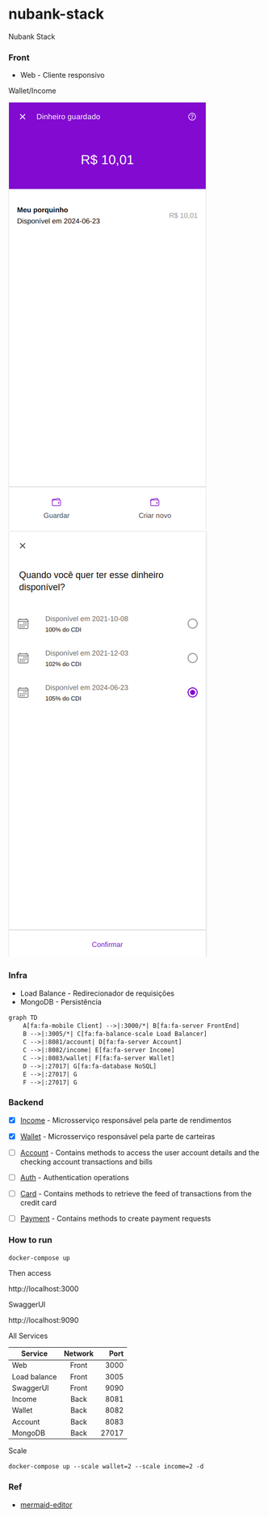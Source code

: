 # nubank-stack

Nubank Stack

### Front
* Web - Cliente responsivo 

Wallet/Income

![](doc/wallet.png)
![](doc/income-cdi.png)


### Infra
* Load Balance - Redirecionador de requisições 
* MongoDB      - Persistência

```mermaid
graph TD
    A[fa:fa-mobile Client] -->|:3000/*| B[fa:fa-server FrontEnd]
    B -->|:3005/*| C[fa:fa-balance-scale Load Balancer]
    C -->|:8081/account| D[fa:fa-server Account]
    C -->|:8082/income| E[fa:fa-server Income]
    C -->|:8083/wallet| F[fa:fa-server Wallet]
    D -->|:27017| G[fa:fa-database NoSQL]
    E -->|:27017| G
    F -->|:27017| G
```

### Backend
- [x] [Income](backend/income)  - Microsserviço responsável pela parte de rendimentos
- [x] [Wallet](backend/wallet)   - Microsserviço responsável pela parte de carteiras
- [ ] [Account](backend/account)  - Contains methods to access the user account details and the checking account transactions and bills
- [ ] [Auth](backend/auth)     - Authentication operations
- [ ] [Card](backend/card)     - Contains methods to retrieve the feed of transactions from the credit card
- [ ] [Payment](backend/payment)  - Contains methods to create payment requests




### How to run

```
docker-compose up
```

Then access 

http://localhost:3000

SwaggerUI

http://localhost:9090

All Services 

| Service      | Network |  Port |
|--------------|:-------:|------:|
| Web          |  Front  |  3000 |
| Load balance |  Front  |  3005 |
| SwaggerUI    |  Front  |  9090 |
| Income       |  Back   |  8081 |
| Wallet       |  Back   |  8082 |
| Account      |  Back   |  8083 |
| MongoDB      |  Back   | 27017 |


Scale 

```
docker-compose up --scale wallet=2 --scale income=2 -d
```

### Ref

* [mermaid-editor](https://mermaidjs.github.io/mermaid-live-editor)